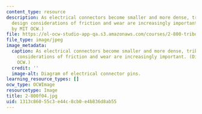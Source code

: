 ```yaml
---
content_type: resource
description: As electrical connectors become smaller and more dense, tribological
  design considerations of friction and wear are increasingly important. (Diagram
  by MIT OCW.)
file: https://ol-ocw-studio-app-qa.s3.amazonaws.com/courses/2-800-tribology-fall-2004/1313c86055c3e44c8cb0e4b836d8ab55_2-800f04.jpg
file_type: image/jpeg
image_metadata:
  caption: As electrical connectors become smaller and more dense, tribological design
    considerations of friction and wear are increasingly important. (Diagram by MIT
    OCW.)
  credit: ''
  image-alt: Diagram of electrical connector pins.
learning_resource_types: []
ocw_type: OCWImage
resourcetype: Image
title: 2-800f04.jpg
uid: 1313c860-55c3-e44c-8cb0-e4b836d8ab55
---
```

